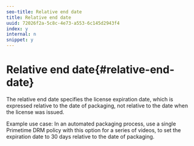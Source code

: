 ```yaml
---
seo-title: Relative end date
title: Relative end date
uuid: 72026f2a-5c8c-4e73-a553-6c145d2943f4
index: y
internal: n
snippet: y
---
```


# Relative end date{#relative-end-date}

The relative end date specifies the license expiration date, which is expressed relative to the date of packaging, not relative to the date when the license was issued.

Example use case: In an automated packaging process, use a single Primetime DRM policy with this option for a series of videos, to set the expiration date to 30 days relative to the date of packaging. 
